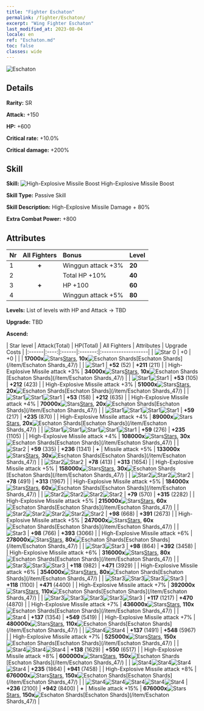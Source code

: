```yaml
---
title: "Fighter Eschaton"
permalink: /fighter/Eschaton/
excerpt: "Wing Fighter Eschaton"
last_modified_at: 2023-08-04
locale: en
ref: "Eschaton.md"
toc: false
classes: wide
---
```



 ![Eschaton](/images/ship/fj_img19.png)

## Details

 **Rarity:** SR 

 **Attack:** +150

 **HP:** +600

 **Critical rate:** +10.0%

 **Critical damage:** +200%

## Skill

 **Skill:** ![High-Explosive Missile Boost](/images/skill/skill_45_p.png) High-Explosive Missile Boost

 **Skill Type:**  Passive Skill

 **Skill Description:**  High-Explosive Missile Damage + 80%

 **Extra Combat Power:**  +800

## Attributes

  |  Nr | All Fighters | Bonus | Level |
  |:----|:-------------:|:--------------------|:--------|
  | 1  | **+**  | Winggun attack +3%  | **20** |
  | 2  |   | Total HP +10%  | **40** |
  | 3  | **+**  | HP +100  | **60** |
  | 4  |   | Winggun attack +5%  | **80** |


 **Levels:**  List of levels with HP and Attack -> TBD

 **Upgrade:**  TBD

 **Ascend:**  

  |  Star level | Attack(Total) | HP(Total) | All Fighters | Attributes | Upgrade Costs |
  |:------|:----:|:------|:-------:|:-------------------|
  | ![Star 0](/images/s0.png)  | +0  | +0  |  |    | **17000x**![Stars](/images/item/Stars_p.png)[Stars](/item/Stars_2/), **10x**![Eschaton Shards](/images/item/Eschaton_Shards_p.png)[Eschaton Shards](/item/Eschaton Shards_47/) |
  | ![Star1](/images/s1.png)  | **+52** (52)  | **+211** (211)  |   | High-Explosive Missile attack +3%  | **34000x**![Stars](/images/item/Stars_p.png)[Stars](/item/Stars_2/), **10x**![Eschaton Shards](/images/item/Eschaton_Shards_p.png)[Eschaton Shards](/item/Eschaton Shards_47/) |
  | ![Star1](/images/s1.png)![Star1](/images/s1.png)  | **+53** (105)  | **+212** (423)  |   | High-Explosive Missile attack +3%  | **51000x**![Stars](/images/item/Stars_p.png)[Stars](/item/Stars_2/), **20x**![Eschaton Shards](/images/item/Eschaton_Shards_p.png)[Eschaton Shards](/item/Eschaton Shards_47/) |
  | ![Star1](/images/s1.png)![Star1](/images/s1.png)![Star1](/images/s1.png)  | **+53** (158)  | **+212** (635)  |   | High-Explosive Missile attack +4%  | **70000x**![Stars](/images/item/Stars_p.png)[Stars](/item/Stars_2/), **20x**![Eschaton Shards](/images/item/Eschaton_Shards_p.png)[Eschaton Shards](/item/Eschaton Shards_47/) |
  | ![Star1](/images/s1.png)![Star1](/images/s1.png)![Star1](/images/s1.png)![Star1](/images/s1.png)  | **+59** (217)  | **+235** (870)  |   | High-Explosive Missile attack +4%  | **89000x**![Stars](/images/item/Stars_p.png)[Stars](/item/Stars_2/), **20x**![Eschaton Shards](/images/item/Eschaton_Shards_p.png)[Eschaton Shards](/item/Eschaton Shards_47/) |
  | ![Star1](/images/s1.png)![Star1](/images/s1.png)![Star1](/images/s1.png)![Star1](/images/s1.png)![Star1](/images/s1.png)  | **+59** (276)  | **+235** (1105)  |   | High-Explosive Missile attack +4%  | **108000x**![Stars](/images/item/Stars_p.png)[Stars](/item/Stars_2/), **30x**![Eschaton Shards](/images/item/Eschaton_Shards_p.png)[Eschaton Shards](/item/Eschaton Shards_47/) |
  | ![Star2](/images/s2.png)  | **+59** (335)  | **+236** (1341)  | **+**  | Missile attack +5%  | **133000x**![Stars](/images/item/Stars_p.png)[Stars](/item/Stars_2/), **30x**![Eschaton Shards](/images/item/Eschaton_Shards_p.png)[Eschaton Shards](/item/Eschaton Shards_47/) |
  | ![Star2](/images/s2.png)![Star2](/images/s2.png)  | **+78** (413)  | **+313** (1654)  |   | High-Explosive Missile attack +5%  | **158000x**![Stars](/images/item/Stars_p.png)[Stars](/item/Stars_2/), **30x**![Eschaton Shards](/images/item/Eschaton_Shards_p.png)[Eschaton Shards](/item/Eschaton Shards_47/) |
  | ![Star2](/images/s2.png)![Star2](/images/s2.png)![Star2](/images/s2.png)  | **+78** (491)  | **+313** (1967)  |   | High-Explosive Missile attack +5%  | **184000x**![Stars](/images/item/Stars_p.png)[Stars](/item/Stars_2/), **60x**![Eschaton Shards](/images/item/Eschaton_Shards_p.png)[Eschaton Shards](/item/Eschaton Shards_47/) |
  | ![Star2](/images/s2.png)![Star2](/images/s2.png)![Star2](/images/s2.png)![Star2](/images/s2.png)  | **+79** (570)  | **+315** (2282)  |   | High-Explosive Missile attack +5%  | **215000x**![Stars](/images/item/Stars_p.png)[Stars](/item/Stars_2/), **60x**![Eschaton Shards](/images/item/Eschaton_Shards_p.png)[Eschaton Shards](/item/Eschaton Shards_47/) |
  | ![Star2](/images/s2.png)![Star2](/images/s2.png)![Star2](/images/s2.png)![Star2](/images/s2.png)![Star2](/images/s2.png)  | **+98** (668)  | **+391** (2673)  |   | High-Explosive Missile attack +5%  | **247000x**![Stars](/images/item/Stars_p.png)[Stars](/item/Stars_2/), **60x**![Eschaton Shards](/images/item/Eschaton_Shards_p.png)[Eschaton Shards](/item/Eschaton Shards_47/) |
  | ![Star3](/images/s3.png)  | **+98** (766)  | **+393** (3066)  |   | High-Explosive Missile attack +6%  | **278000x**![Stars](/images/item/Stars_p.png)[Stars](/item/Stars_2/), **80x**![Eschaton Shards](/images/item/Eschaton_Shards_p.png)[Eschaton Shards](/item/Eschaton Shards_47/) |
  | ![Star3](/images/s3.png)![Star3](/images/s3.png)  | **+98** (864)  | **+392** (3458)  |   | High-Explosive Missile attack +6%  | **316000x**![Stars](/images/item/Stars_p.png)[Stars](/item/Stars_2/), **80x**![Eschaton Shards](/images/item/Eschaton_Shards_p.png)[Eschaton Shards](/item/Eschaton Shards_47/) |
  | ![Star3](/images/s3.png)![Star3](/images/s3.png)![Star3](/images/s3.png)  | **+118** (982)  | **+471** (3929)  |   | High-Explosive Missile attack +6%  | **354000x**![Stars](/images/item/Stars_p.png)[Stars](/item/Stars_2/), **80x**![Eschaton Shards](/images/item/Eschaton_Shards_p.png)[Eschaton Shards](/item/Eschaton Shards_47/) |
  | ![Star3](/images/s3.png)![Star3](/images/s3.png)![Star3](/images/s3.png)![Star3](/images/s3.png)  | **+118** (1100)  | **+471** (4400)  |   | High-Explosive Missile attack +7%  | **392000x**![Stars](/images/item/Stars_p.png)[Stars](/item/Stars_2/), **110x**![Eschaton Shards](/images/item/Eschaton_Shards_p.png)[Eschaton Shards](/item/Eschaton Shards_47/) |
  | ![Star3](/images/s3.png)![Star3](/images/s3.png)![Star3](/images/s3.png)![Star3](/images/s3.png)![Star3](/images/s3.png)  | **+117** (1217)  | **+470** (4870)  |   | High-Explosive Missile attack +7%  | **436000x**![Stars](/images/item/Stars_p.png)[Stars](/item/Stars_2/), **110x**![Eschaton Shards](/images/item/Eschaton_Shards_p.png)[Eschaton Shards](/item/Eschaton Shards_47/) |
  | ![Star4](/images/s4.png)  | **+137** (1354)  | **+549** (5419)  |   | High-Explosive Missile attack +7%  | **480000x**![Stars](/images/item/Stars_p.png)[Stars](/item/Stars_2/), **110x**![Eschaton Shards](/images/item/Eschaton_Shards_p.png)[Eschaton Shards](/item/Eschaton Shards_47/) |
  | ![Star4](/images/s4.png)![Star4](/images/s4.png)  | **+137** (1491)  | **+548** (5967)  |   | High-Explosive Missile attack +7%  | **525000x**![Stars](/images/item/Stars_p.png)[Stars](/item/Stars_2/), **150x**![Eschaton Shards](/images/item/Eschaton_Shards_p.png)[Eschaton Shards](/item/Eschaton Shards_47/) |
  | ![Star4](/images/s4.png)![Star4](/images/s4.png)![Star4](/images/s4.png)  | **+138** (1629)  | **+550** (6517)  |   | High-Explosive Missile attack +8%  | **600000x**![Stars](/images/item/Stars_p.png)[Stars](/item/Stars_2/), **150x**![Eschaton Shards](/images/item/Eschaton_Shards_p.png)[Eschaton Shards](/item/Eschaton Shards_47/) |
  | ![Star4](/images/s4.png)![Star4](/images/s4.png)![Star4](/images/s4.png)![Star4](/images/s4.png)  | **+235** (1864)  | **+941** (7458)  |   | High-Explosive Missile attack +8%  | **676000x**![Stars](/images/item/Stars_p.png)[Stars](/item/Stars_2/), **150x**![Eschaton Shards](/images/item/Eschaton_Shards_p.png)[Eschaton Shards](/item/Eschaton Shards_47/) |
  | ![Star4](/images/s4.png)![Star4](/images/s4.png)![Star4](/images/s4.png)![Star4](/images/s4.png)![Star4](/images/s4.png)  | **+236** (2100)  | **+942** (8400)  | **+**  | Missile attack +15%  | **676000x**![Stars](/images/item/Stars_p.png)[Stars](/item/Stars_2/), **150x**![Eschaton Shards](/images/item/Eschaton_Shards_p.png)[Eschaton Shards](/item/Eschaton Shards_47/) |

